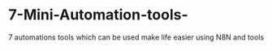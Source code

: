 # 7-Mini-Automation-tools-
 7 automations tools which can be used make life easier using N8N and tools 
